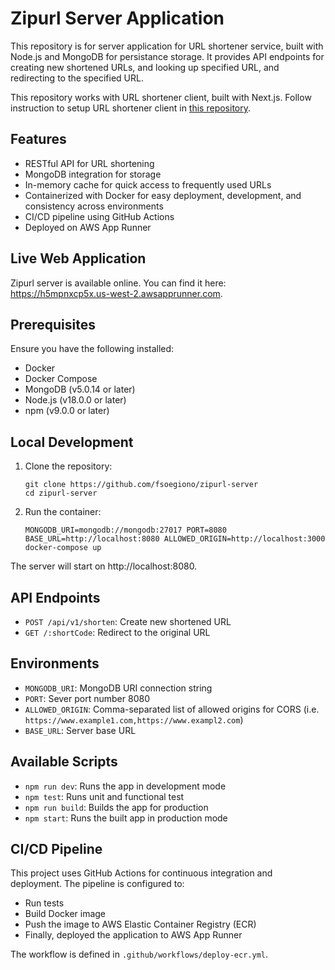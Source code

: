 # Zipurl Server Application

This repository is for server application for URL shortener service, built with Node.js and MongoDB for persistance storage. It provides API endpoints for creating new shortened URLs, and looking up specified URL, and redirecting to the specified URL.

This repository works with URL shortener client, built with Next.js. Follow instruction to setup URL shortener client in [this repository](https://github.com/fsoegiono/zipurl-frontend).

## Features

- RESTful API for URL shortening
- MongoDB integration for storage
- In-memory cache for quick access to frequently used URLs
- Containerized with Docker for easy deployment, development, and consistency across environments
- CI/CD pipeline using GitHub Actions
- Deployed on AWS App Runner

## Live Web Application

Zipurl server is available online. You can find it here: https://h5mpnxcp5x.us-west-2.awsapprunner.com.

## Prerequisites

Ensure you have the following installed:

- Docker
- Docker Compose
- MongoDB (v5.0.14 or later)
- Node.js (v18.0.0 or later)
- npm (v9.0.0 or later)

## Local Development

1. Clone the repository:

   ```
   git clone https://github.com/fsoegiono/zipurl-server
   cd zipurl-server
   ```

2. Run the container:

   ```
   MONGODB_URI=mongodb://mongodb:27017 PORT=8080 BASE_URL=http://localhost:8080 ALLOWED_ORIGIN=http://localhost:3000 docker-compose up
   ```

The server will start on http://localhost:8080.

## API Endpoints

- `POST /api/v1/shorten`: Create new shortened URL
- `GET /:shortCode`: Redirect to the original URL

## Environments

- `MONGODB_URI`: MongoDB URI connection string
- `PORT`: Sever port number 8080
- `ALLOWED_ORIGIN`: Comma-separated list of allowed origins for CORS (i.e. `https://www.example1.com,https://www.exampl2.com`)
- `BASE_URL`: Server base URL

## Available Scripts

- `npm run dev`: Runs the app in development mode
- `npm test`: Runs unit and functional test
- `npm run build`: Builds the app for production
- `npm start`: Runs the built app in production mode

## CI/CD Pipeline

This project uses GitHub Actions for continuous integration and deployment. The pipeline is configured to:

- Run tests
- Build Docker image
- Push the image to AWS Elastic Container Registry (ECR)
- Finally, deployed the application to AWS App Runner

The workflow is defined in `.github/workflows/deploy-ecr.yml`.
